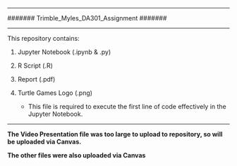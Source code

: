 -----------------------------------------------------------

#######       Trimble_Myles_DA301_Assignment        #######

-----------------------------------------------------------


This repository contains:

1. Jupyter Notebook (.ipynb & .py)

2. R Script (.R)

3. Report (.pdf)

4. Turtle Games Logo (.png)
    - This file is required to execute the first line of code effectively in the Jupyter Notebook.

-----------------------------------------------------------

**The Video Presentation file was too large to upload to repository, so will be uploaded via Canvas.**

**The other files were also uploaded via Canvas**
